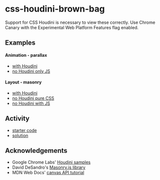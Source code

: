 # css-houdini-brown-bag

Support for CSS Houdini is necessary to view these correctly. Use Chrome Canary with the Experimental Web Platform Features flag enabled.

## Examples
#### Animation - parallax
- [with Houdini](https://catherinephamiss.github.io/css-houdini-brown-bag/examples/animation%20-%20parallax/parallax%20-%20with%20houdini/)
- [no Houdini only JS](https://catherinephamiss.github.io/css-houdini-brown-bag/examples/animation%20-%20parallax/parallax%20-%20no%20houdini/)

#### Layout - masonry
- [with Houdini](https://catherinephamiss.github.io/css-houdini-brown-bag/examples/layout%20-%20masonry/masonry%20-%20with%20houdini/)
- [no Houdini pure CSS](https://catherinephamiss.github.io/css-houdini-brown-bag/examples/layout%20-%20masonry/masonry%20-%20no%20houdini%20pure%20css/)
- [no Houdini with JS](https://catherinephamiss.github.io/css-houdini-brown-bag/examples/layout%20-%20masonry/masonry%20-%20no%20houdini%20with%20js/)

## Activity
- [starter code](https://catherinephamiss.github.io/css-houdini-brown-bag/activity/starter/)
- [solution](https://catherinephamiss.github.io/css-houdini-brown-bag/activity/solution/)

## Acknowledgements
- Google Chrome Labs' [Houdini samples](https://github.com/GoogleChromeLabs/houdini-samples)
- David DeSandro's [Masonry.js library](https://masonry.desandro.com/)
- MDN Web Docs' [canvas API tutorial](https://developer.mozilla.org/en-US/docs/Web/API/Canvas_API/Tutorial)